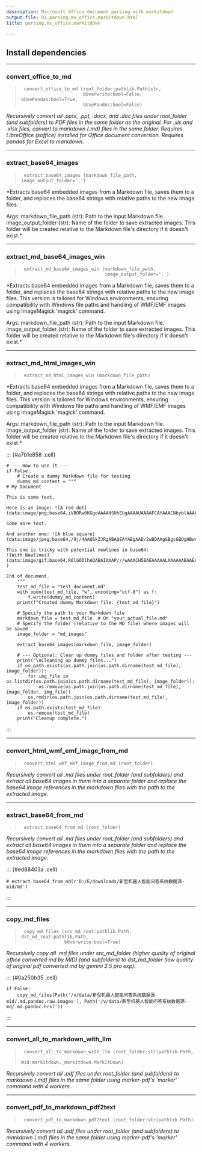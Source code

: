 ```yaml
---
description: Microsoft Office document parsing with markitdown
output-file: 01.parsing.ms_office.markitdown.html
title: parsing.ms_office.markitdown

---
```



<!-- WARNING: THIS FILE WAS AUTOGENERATED! DO NOT EDIT! -->

## Install dependencies

---

### convert_office_to_md

>      convert_office_to_md (root_folder:pathlib.Path|str,
>                            bOverwrite:bool=False, bUsePandas:bool=True,
>                            bUsePandoc:bool=False)

*Recursively convert all .pptx, .ppt, .docx, and .doc files under
root_folder (and subfolders) to PDF files in the same folder as the
original. For .xls and .xlsx files, convert to markdown (.md) files
in the same folder. Requires LibreOffice (soffice) installed for Office
document conversion. Requires pandas for Excel to markdown.*


---

### extract_base64_images

>      extract_base64_images (markdown_file_path, image_output_folder='.')

*Extracts base64 embedded images from a Markdown file, saves them to a folder,
and replaces the base64 strings with relative paths to the new image files.

Args:
    markdown_file_path (str): Path to the input Markdown file.
    image_output_folder (str): Name of the folder to save extracted images.
                               This folder will be created relative to the
                               Markdown file's directory if it doesn't exist.*


---

### extract_md_base64_images_win

>      extract_md_base64_images_win (markdown_file_path,
>                                    image_output_folder='.')

*Extracts base64 embedded images from a Markdown file, saves them to a folder,
and replaces the base64 strings with relative paths to the new image files.
This version is tailored for Windows environments, ensuring compatibility
with Windows file paths and handling of WMF/EMF images using ImageMagick 'magick' command.

Args:
    markdown_file_path (str): Path to the input Markdown file.
    image_output_folder (str): Name of the folder to save extracted images.
                               This folder will be created relative to the
                               Markdown file's directory if it doesn't exist.*


---

### extract_md_html_images_win

>      extract_md_html_images_win (markdown_file_path)

*Extracts base64 embedded images from a Markdown file, saves them to a folder,
and replaces the base64 strings with relative paths to the new image files.
This version is tailored for Windows environments, ensuring compatibility
with Windows file paths and handling of WMF/EMF images using ImageMagick 'magick' command.

Args:
    markdown_file_path (str): Path to the input Markdown file.
    image_output_folder (str): Name of the folder to save extracted images.
                            This folder will be created relative to the
                            Markdown file's directory if it doesn't exist.*


::: {#a7b1e858 .cell}
``` {.python .cell-code}
# --- How to use it ---
if False:
    # Create a dummy Markdown file for testing
    dummy_md_content = """
# My Document

This is some text.

Here is an image: ![A red dot](data:image/png;base64,iVBORw0KGgoAAAANSUhEUgAAAAUAAAAFCAYAAACNbyblAAAAHElEQVQI12P4//8/w38GIAXDIBKE0DHxgljNBAAO9TXL0Y4OHwAAAABJRU5ErkJggg==)

Some more text.

And another one: ![A blue square](data:image/jpeg;base64,/9j/4AAQSkZJRgABAQEAYABgAAD/2wBDAAgGBgcGBQgHBwcJCQgKDBQNDAsLDBkSEw8UHRofHh0aHBwgJC4nICIsIxwcKDcpLDAxNDQ0Hyc5PTgyPC4zNDL/2wBDAQkJCQwLDBgNDRgyIRwhMjIyMjIyMjIyMjIyMjIyMjIyMjIyMjIyMjIyMjIyMjIyMjIyMjIyMjIyMjIyMjIyMjL/wAARCAAFAAUDASIAAhEBAxEB/8QAFQABAQAAAAAAAAAAAAAAAAAAAAb/xAAgEAACAQMEAwAAAAAAAAAAAAABAgADBBESBSFBUSKR/8QAFAEBAAAAAAAAAAAAAAAAAAAAAP/EABQRAQAAAAAAAAAAAAAAAAAAAAD/2gAMAwEAAhEDEQA/AIXVAvLBYy2PSkKOwz0A9YgA//Z)

This one is tricky with potential newlines in base64:
![With Newlines](data:image/gif;base64,R0lGODlhAQABAIAAAP///wAAACH5BAEAAAAALAAAAAABAAEAAAICRAEAOw==
)

End of document.
    """
    test_md_file = "test_document.md"
    with open(test_md_file, "w", encoding="utf-8") as f:
        f.write(dummy_md_content)
    print(f"Created dummy Markdown file: {test_md_file}")

    # Specify the path to your Markdown file
    markdown_file = test_md_file  # Or "your_actual_file.md"
    # Specify the folder (relative to the MD file) where images will be saved
    image_folder = "md_images"

    extract_base64_images(markdown_file, image_folder)

    # --- Optional: Clean up dummy files and folder after testing ---
    print("\nCleaning up dummy files...")
    if os.path.exists(os.path.join(os.path.dirname(test_md_file), image_folder)):
        for img_file in os.listdir(os.path.join(os.path.dirname(test_md_file), image_folder)):
            os.remove(os.path.join(os.path.dirname(test_md_file), image_folder, img_file))
        os.rmdir(os.path.join(os.path.dirname(test_md_file), image_folder))
    if os.path.exists(test_md_file):
        os.remove(test_md_file)
    print("Cleanup complete.")
```
:::


---

### convert_html_wmf_emf_image_from_md

>      convert_html_wmf_emf_image_from_md (root_folder)

*Recursively convert all .md files under
root_folder (and subfolders) and extract all base64 images in them into
a separate folder and replace the base64 image references in the markdown
files with the path to the extracted image.*


---

### extract_base64_from_md

>      extract_base64_from_md (root_folder)

*Recursively convert all .md files under
root_folder (and subfolders) and extract all base64 images in them into
a separate folder and replace the base64 image references in the markdown
files with the path to the extracted image.*


::: {#ed88403a .cell}
``` {.python .cell-code}
# extract_base64_from_md(r'D:/E/downloads/新型机器人智能问答系统数据源-mid/md')
```
:::


---

### copy_md_files

>      copy_md_files (src_md_root:pathlib.Path, dst_md_root:pathlib.Path,
>                     bOverwrite:bool=True)

*Recursively copy all .md files under
src_md_folder (higher quality of original office converted md by MID) (and subfolders) 
to dst_md_folder (low quality of original pdf converted md by gemini 2.5 pro exp).*


::: {#0a250b35 .cell}
``` {.python .cell-code}
if False:
    copy_md_files(Path('/v/data/新型机器人智能问答系统数据源-mid/.md.pandoc.raw.images'), Path('/v/data/新型机器人智能问答系统数据源-md/.md.pandoc.hrsl'))
```
:::


---

### convert_all_to_markdown_with_llm

>      convert_all_to_markdown_with_llm (root_folder:str|pathlib.Path,
>                                        mid:markitdown._markitdown.MarkItDown)

*Recursively convert all .pdf files under root_folder (and subfolders)
to markdown (.md) files in the same folder using marker-pdf's 'marker' command
with 4 workers.*


---

### convert_pdf_to_markdown_pdf2text

>      convert_pdf_to_markdown_pdf2text (root_folder:str|pathlib.Path)

*Recursively convert all .pdf files under root_folder (and subfolders)
to markdown (.md) files in the same folder using marker-pdf's 'marker' command
with 4 workers.*


<div>
<link rel="stylesheet" href="https://gradio.s3-us-west-2.amazonaws.com/2.6.5/static/bundle.css">
<div id="target"></div>
<script src="https://gradio.s3-us-west-2.amazonaws.com/2.6.5/static/bundle.js"></script>
<script>
launchGradioFromSpaces("abidlabs/question-answering", "#target")
</script>
</div>

